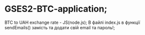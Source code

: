# GSES2-BTC-application;
BTC to UAH exchange rate - JS(node.js);
В файлі index.js в функції sendEmails() замість <email> та <pass> додати свій email та пароль!;
